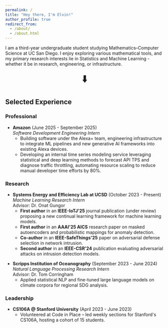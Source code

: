 ```yaml
---
permalink: /
title: "Hey there, I'm Elvin!"
author_profile: true
redirect_from: 
  - /about/
  - /about.html
---
```


<div data-aos="fade-up">
I am a third-year undergraduate student studying Mathematics–Computer Science at UC San Diego. I enjoy exploring various mathematical tools, and my primary research interests lie in Statistics and Machine Learning - whether it be in research, engineering, or infrastructure.
</div>

<div style="text-align:center; padding-top:1rem;" data-aos="fade-in">
  <span style="font-size: 2rem; animation: bounce 2s infinite;">⬇️</span>
</div>

<style>
@keyframes bounce {
  0%, 100% { transform: translateY(0); }
  50% { transform: translateY(8px); }
}
</style>

<div data-aos="fade-up">
<h2>Selected Experience</h2>
</div>

<div data-aos="fade-up">
<h3>Professional</h3>
</div>

<div data-aos="zoom-in">
<ul>
  <li><strong>Amazon</strong> (June 2025 - September 2025)<br>
  <em>Software Development Engineering Intern</em>
  <ul>
    <li>Building software under the Alexa+ team, engineering infrastructure to integrate ML pipelines and new generative AI frameworks into existing Alexa devices.</li>
    <li>Developing an internal time series modeling service leveraging statistical and deep learning methods to forecast API TPS and diagnose traffic throttling, automating resource scaling to reduce manual developer time efforts by 80%.</li>
  </ul>
  </li>
</ul>
</div>

<div data-aos="fade-up">
<h3>Research</h3>
</div>

<div data-aos="zoom-in">
<ul>
  <li><strong>Systems Energy and Efficiency Lab at UCSD</strong> (October 2023 - Present)<br>
  <em>Machine Learning Research Intern</em><br>
  Advisor: Dr. Onat Gungor
  <ul>
    <li><strong>First author</strong> in an <strong>IEEE-IoTJ'25</strong> journal publication (under review) proposing a new continual learning framework for machine learning models.</li>
    <li><strong>First author</strong> in an <strong>AAAI'25 AICS</strong> research paper on masked autoencoders and probabilistic mappings for anomaly detection.</li>
    <li><strong>Co-author</strong> in an <strong>IEEE-SafeThings'25</strong> paper on adversarial defense selection in network intrusion.</li>
    <li><strong>Second author</strong> in an <strong>IEEE-CSR'24</strong> publication evaluating adversarial attacks on intrusion detection models.</li>
  </ul>
  </li>
</ul>
</div>

<div data-aos="zoom-in">
<ul>
  <li><strong>Scripps Institution of Oceanography</strong> (September 2023 - June 2024)<br>
  <em>Natural Language Processing Research Intern</em><br>
  Advisor: Dr. Tom Corringham
  <ul>
    <li>Applied statistical NLP and fine-tuned large language models on climate corpora for regional SDG analysis.</li>
  </ul>
  </li>
</ul>
</div>

<div data-aos="fade-up">
<h3>Leadership</h3>
</div>

<div data-aos="zoom-in">
<ul>
  <li><strong>CS106A @ Stanford University</strong> (April 2023 - June 2023)
    <ul>
      <li>Volunteered at Code in Place – led weekly sections for Stanford's CS106A, hosting a cohort of 15 students.</li>
    </ul>
  </li>
</ul>
</div>

<!-- Extra space to force scroll -->
<div style="height: 100vh;"></div>
